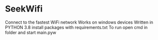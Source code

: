 # SeekWifi
Connect to the fastest WiFi network
Works on windows devices
Written in PYTHON 3.8
install packages with requirements.txt
To run open cmd in folder and start main.pyw
